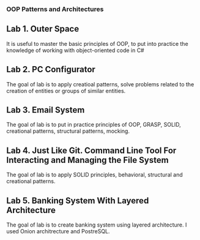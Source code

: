 ### OOP Patterns and Architectures
## Lab 1. Outer Space
It is useful to master the basic principles of OOP, to put into practice the knowledge of working with object-oriented code in C#

## Lab 2. PC Configurator
The goal of lab is to apply creatioal patterns, solve problems related to the creation of entities or groups of similar entities.

## Lab 3. Email System
The goal of lab is to put in practice principles of OOP, GRASP, SOLID, creational patterns, structural patterns, mocking.

## Lab 4. Just Like Git. Command Line Tool For Interacting and Managing the File System
The goal of lab is to apply SOLID principles, behavioral, structural and creational patterns.

## Lab 5. Banking System With Layered Architecture
The goal of lab is to create banking system using layered architecture. I used Onion architrecture and PostreSQL.

